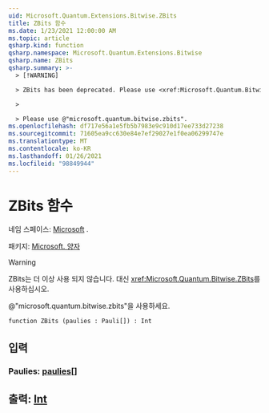 ```yaml
---
uid: Microsoft.Quantum.Extensions.Bitwise.ZBits
title: ZBits 함수
ms.date: 1/23/2021 12:00:00 AM
ms.topic: article
qsharp.kind: function
qsharp.namespace: Microsoft.Quantum.Extensions.Bitwise
qsharp.name: ZBits
qsharp.summary: >-
  > [!WARNING]

  > ZBits has been deprecated. Please use <xref:Microsoft.Quantum.Bitwise.ZBits> instead.

  >

  > Please use @"microsoft.quantum.bitwise.zbits".
ms.openlocfilehash: df717e56a1e5fb5b7983e9c910d17ee733d27238
ms.sourcegitcommit: 71605ea9cc630e84e7ef29027e1f0ea06299747e
ms.translationtype: MT
ms.contentlocale: ko-KR
ms.lasthandoff: 01/26/2021
ms.locfileid: "98849944"
---
```

# <a name="zbits-function"></a>ZBits 함수

네임 스페이스: [Microsoft](xref:Microsoft.Quantum.Extensions.Bitwise) .

패키지: [Microsoft. 양자](https://nuget.org/packages/Microsoft.Quantum.QSharp.Core)


> [!WARNING]
> ZBits는 더 이상 사용 되지 않습니다. 대신 <xref:Microsoft.Quantum.Bitwise.ZBits>를 사용하십시오.
>
> @"microsoft.quantum.bitwise.zbits"을 사용하세요.



```qsharp
function ZBits (paulies : Pauli[]) : Int
```


## <a name="input"></a>입력

### <a name="paulies--pauli"></a>Paulies: [paulies](xref:microsoft.quantum.lang-ref.pauli)[]





## <a name="output--int"></a>출력: [Int](xref:microsoft.quantum.lang-ref.int)

